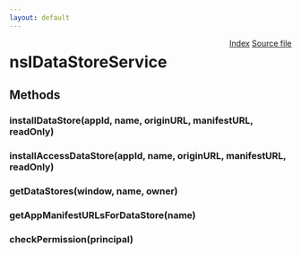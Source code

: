 ```yaml
---
layout: default
---
```

<div class='links' style='float:right'><a href="../index.html">Index</a>
<a href="http://dxr.mozilla.org/mozilla-central/source/dom/datastore/nsIDataStoreService.idl">Source file</a>
</div>

# nsIDataStoreService #

## Methods ##

### installDataStore(appId, name, originURL, manifestURL, readOnly) ###

### installAccessDataStore(appId, name, originURL, manifestURL, readOnly) ###

### getDataStores(window, name, owner) ###

### getAppManifestURLsForDataStore(name) ###

### checkPermission(principal) ###
